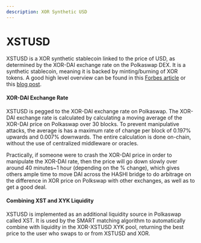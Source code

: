 ```yaml
---
description: XOR Synthetic USD
---
```


# XSTUSD

XSTUSD is a XOR synthetic stablecoin linked to the price of USD, as determined by the XOR-DAI exchange rate on the Polkaswap DEX. It is a synthetic stablecoin, meaning it is backed by minting/burning of XOR tokens. A good high level overview can be found in this [Forbes article](https://www.forbes.com/sites/tatianakoffman/2021/11/23/the-rise-of-decentralized-money-on-polkadotnew-algorithmic-stablecoin-launches-on-sora/?sh=7341b64131bc) or this [blog post](https://medium.com/@polkaswapcommunitycollective/xst-synthetic-assets-and-the-launch-of-xstusd-fee262c63acd).

#### XOR-DAI Exchange Rate

XSTUSD is pegged to the XOR-DAI exchange rate on Polkaswap. The XOR-DAI exchange rate is calculated by calculating a moving average of the XOR-DAI price on Polkaswap over 30 blocks. To prevent manipulative attacks, the average is has a maximum rate of change per block of 0.197% upwards and 0.007% downwards. The entire calculation is done on-chain, without the use of centralized middleware or oracles.

Practically, if someone were to crash the XOR-DAI price in order to manipulate the XOR-DAI rate, then the price will go down slowly over around 40 minutes\~1 hour (depending on the % change), which gives others ample time to move DAI across the HASHI bridge to do arbitrage on the difference in XOR price on Polkswap with other exchanges, as well as to get a good deal.

#### Combining XST and XYK Liquidity

XSTUSD is implemented as an additional liquidity source in Polkaswap called XST. It is used by the SMART matching algorithm to automatically combine with liquidity in the XOR-XSTUSD XYK pool, returning the best price to the user who swaps to or from XSTUSD and XOR.
